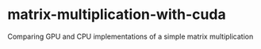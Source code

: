 # matrix-multiplication-with-cuda
Comparing GPU and CPU implementations of a simple matrix multiplication
